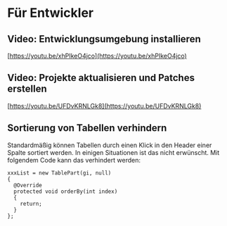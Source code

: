 # Für Entwickler

## Video: Entwicklungsumgebung installieren

[https://youtu.be/xhPIkeO4jco](https://youtu.be/xhPIkeO4jco)

## Video: Projekte aktualisieren und Patches erstellen

[https://youtu.be/UFDvKRNLGk8](https://youtu.be/UFDvKRNLGk8)

## Sortierung von Tabellen verhindern

Standardmäßig können Tabellen durch einen Klick in den Header einer Spalte sortiert werden. In einigen Situationen ist das nicht erwünscht. Mit folgendem Code kann das verhindert werden:

```
xxxList = new TablePart(gi, null)
{
  @Override
  protected void orderBy(int index)
  {
    return;
  }
};
```



